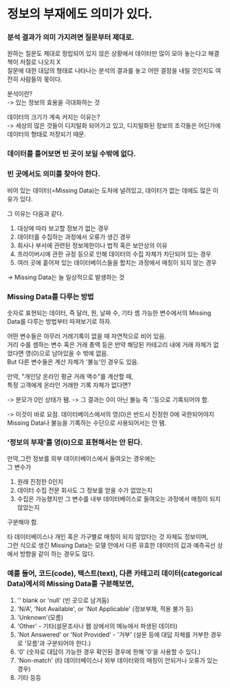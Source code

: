 # 정보의 부재에도 의미가 있다.                 

### 분석 결과가 의미 가지려면 질문부터 제대로.     
원하는 질문도 제대로 정립되어 있지 않은 상황에서 데이터만 많이 모아 놓는다고 해결책이 저절로 나오지 X           
질문에 대한 대답의 형태로 나타나는 분석의 결과를 놓고 어떤 결정을 내릴 것인지도 여전히 사람들의 몫이다.       

분석이란?             
-> 있는 정보의 효용을 극대화하는 것                 

데이터의 크기가 계속 커지는 이유는?          
-> 세상의 많은 것들이 디지털화 되어가고 있고, 디지털화된 정보의 조각들은 어딘가에 데이터의 형태로 저장되기 때문.       

### 데이터를 틀어보면 빈 곳이 보일 수밖에 없다.      
### 빈 곳에서도 의미를 찾아야 한다.      
비어 있는 데이터(=Missing Data)는 도처에 널려있고, 데이터가 없는 데에도 많은 이유가 있다.    

그 이유는 다음과 같다.            

1) 대상에 따라 보고할 정보가 없는 경우      
2) 데이터를 수집하는 과정에서 오류가 생긴 경우         
3) 회사나 부서에 관련된 정보제한이나 법적 혹은 보안상의 이유           
4) 프라이버시에 관한 규정 등으로 인해 데이터의 수집 자체가 차단되어 있는 경우       
5) 여러 곳에 흩어져 있는 데이터베이스들을 합치는 과정에서 매칭이 되지 않는 경우     

-> Missing Data는 늘 일상적으로 발생하는 것          


### Missing Data를 다루는 방법         
숫자로 표현되는 데이터, 즉 달러, 원, 날짜 수, 기타 셈 가능한 변수에서의 Missing Data를 다루는 방법부터 따져보기로 하자.      

어떤 변수들은 아무러 거래기록이 없을 때 자연적으로 비어 있음.         
거리 수를 셈하는 변수 혹은 거래 총액 등은 만약 해당된 카테고리 내에 거래 자체가 없었다면 영(0)으로 남아있을 수 밖에 없음.       
But 다른 변수들은 계산 자체가 '불능'인 경우도 있음.               

만약, "개인당 온라인 평균 거래 액수"를 계산할 때,           
특정 고객에게 온라인 거래한 기록 자체가 없다면?      

-> 분모가 0인 상태가 됌. -> 그 결과는 0이 아닌 불능 즉 '.'등으로 기록되어야 함.       

-> 이것이 바로 요점. 데이터베이스에서의 영(0)은 반드시 진정한 0에 국한되어야지 Missing Data나 불능을 기록하는 수단으로 사용되어서는 안 됌.            


### '정보의 부재'를 영(0)으로 표현해서는 안 된다.              
만약,그런 정보를 외부 데이터베이스에서 들여오는 경우에는          
그 변수가         
1) 원래 진정한 0인지       
2) 데이터 수집 전문 회사도 그 정보를 얻을 수가 없었는지
3) 수집은 가능했지만 그 변수를 내부 데이터베이스로 들여오는 과정에서 매칭이 되지 않았는지     

구분해야 함.         

타 데이터베이스나 개인 혹은 가구별로 매칭이 되지 않았다는 것 자체도 정보이며,       
그런 식으로 생긴 Missing Data는 모델 안에서 다른 유효한 데이터의 값과 예측곡선 상에서 방향을 같이 하는 경우도 많다.    

### 예를 들어, 코드(code), 텍스트(text), 다른 카테고리 데이터(categorical Data)에서의 Missing Data를 구분해보면,      
1) '' blank or 'null' (빈 곳으로 남겨둠)               
2) 'N/A', 'Not Available', or 'Not Applicable' (정보부재, 적용 불가 등)           
3) 'Unknown'(모름)             
4) 'Other' - 기타(설문조사나 웹 상에서의 메뉴에서 파생된 데이터)              
5) 'Not Answered' or 'Not Provided' - '거부' (설문 등에 대답 자체를 거부한 경우로 '모름'과 구분되어야 한다.)         
6) '0' (숫자로 대답이 가능한 경우 확인된 경우에 한해 '0'을 사용할 수 있다.)          
7) 'Non-match' (타 데이터베이스나 외부 데이터와의 매칭이 안되거나 오류가 있는 경우)             
8) 기타 등등           

























